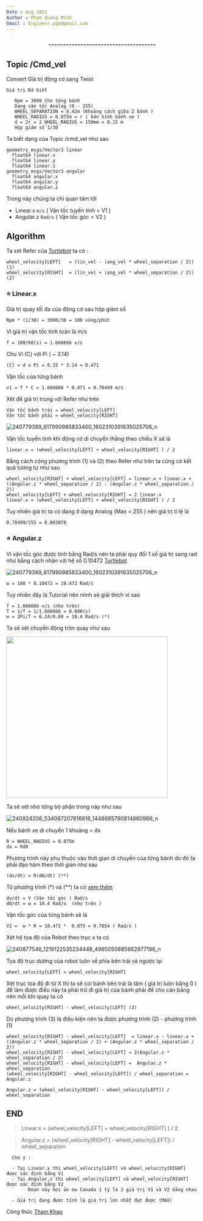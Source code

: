 ```yaml
---
Date : Aug 2021
Author : Phạm Quang Minh 
Gmail : Engineer.pqm@gmail.com
---
```


<h3 align="center">-------------------------------------</h3>



## Topic /Cmd_vel

 Convert Giá trị động cơ sang Twist 
 
`Giá trị Đã biết `

       Rpm = 3000 Cho từng bánh 
       Dạng vận tốc Analog (0 - 255)
       WHEEL_SEPARATION = 0.42m (Khoảng cách giữa 2 bánh )
       WHEEL_RADIUS = 0.075m = r ( bán kính bánh xe )
       d = 2r = 2 WHEEL_RADIUS = 150mm = 0.15 m
       Hộp giảm số 1/30 

Ta biết dạng của Topic /cmd_vel như sau 

    geometry_msgs/Vector3 linear
      float64 linear.x
      float64 linear.y
      float64 linear.z
    geometry_msgs/Vector3 angular
      float64 angular.x
      float64 angular.y
      float64 angular.z

Trong này chúng ta chỉ quan tâm tới 

- Linear.x  `m/s`   ( Vận tốc tuyến tính = V1 )
- Angular.z `Rad/s` ( Vận tốc góc = V2 )
   
## Algorithm

Ta xét Refer của 
[Turtlebot](https://github.com/ROBOTIS-GIT/OpenCR/blob/master/arduino/opencr_arduino/opencr/libraries/turtlebot3_ros2/src/turtlebot3/turtlebot3_motor_driver.cpp) 
ta có : 

    wheel_velocity[LEFT]   = (lin_vel - (ang_vel * wheel_separation / 2))  (1)
    wheel_velocity[RIGHT]  = (lin_vel + (ang_vel * wheel_separation / 2))  (2)
    
###  ⭐️  Linear.x

Giá trị quay tối đa của động cơ sau hộp giảm số 
 
    Rpm * (1/30) = 3000/30 = 100 vòng/phút 
    
Vì giá trị vận tốc tính toán là m/s 

    f = 100/60(s) = 1.666666 v/s
    
Chu Vi (C) với Pi ( ~ 3.14)

    (C) = d x Pi = 0.15 * 3.14 = 0.471 

Vận tốc của từng bánh 

    v1 = f * C = 1.666666 * 0.471 = 0.78499 m/s 

Xét để giá trị trùng với Refer như trên 

    Vận tốc bánh trái = wheel_velocity[LEFT]
    Vận tốc bánh phải = wheel_velocity[RIGHT]
    
![240779389_617990985833400_1602310391635025706_n](https://user-images.githubusercontent.com/82381342/131255930-9c834d89-a18c-49f7-abeb-c03be1364e51.png)
    
Vận tốc tuyến tính khi động cơ di chuyển thằng theo chiều X sẽ là 

    linear.x = (wheel_velocity[LEFT] + wheel_velocity[RIGHT] ) / 2

Bằng cách cộng phương trình (1) và (2) theo Refer như trên ta cũng có kết quả tương tự như sau 

    wheel_velocity[RIGHT] + wheel_velocity[LEFT] = linear.x + linear.x + ((Angular.z * wheel_separation / 2) - (Angular.z * wheel_separation / 2))
    wheel_velocity[LEFT] + wheel_velocity[RIGHT] = 2 linear.x
    linear.x = (wheel_velocity[LEFT] + wheel_velocity[RIGHT] ) / 2
    
Tuy nhiên giá trị ta có đang ở dạng Analog (Max = 255 ) nên giá trị tỉ lệ là 

    0.78499/255 = 0.003078


###  ⭐️  Angular.z

Vì vận tốc góc được tính bằng Rad/s nên ta phải quy đổi 1 số giá trị sang rad như bằng cách nhân với hệ số 0.10472 
[Turtlebot](https://github.com/ROBOTIS-GIT/OpenCR/blob/master/arduino/opencr_arduino/opencr/libraries/turtlebot3/include/turtlebot3/turtlebot3_motor_driver.h)

![240779389_617990985833400_1602310391635025706_n](https://user-images.githubusercontent.com/82381342/131256905-b5aab0f6-99e4-4e83-9a84-b14f72fbb7b0.png)

    w = 100 * 0.10472 = 10.472 Rad/s 

Tuy nhiên đây là Tutorial nên mình sẽ giải thích vì sao 

    f = 1.666666 v/s (như trên)
    T = 1/f = 1/1.666666 = 0.600(s)
    w = 2Pi/T = 6.24/0.60 = 10.4 Rad/s (*)
    
Ta sẽ xét chuyển động tròn quay như sau 

<img src="https://user-images.githubusercontent.com/82381342/131257367-6037536a-961b-4f6b-849c-6d437f5e0184.png" width="424" >

Ta sẽ xét nhỏ từng bộ phận trong này như sau 

![240824206_534087207816616_1448685790814860986_n](https://user-images.githubusercontent.com/82381342/131257605-fe62118a-45ed-444a-bda9-db358e7c6176.png)

Nếu bánh xe di chuyển 1 khoảng = dx 

    R = WHEEL_RADIUS = 0.075m  
    dx = Rd0
    
Phương trình này phụ thuộc vào thời gian di chuyển của từng bánh do đó ta phải đạo hàm theo thời gian như sau 

    (dx/dt) = R(d0/dt) (**)
    
Từ phương trình (*) và (**) ta có 
[xem thêm](https://www.physicsforums.com/threads/deriving-the-formula-v-wr.776291/)

    dx/dt = V (Vận tốc góc ) Rad/s 
    d0/dt = w = 10.4 Rad/s  (như trên )
    
Vận tốc góc của từng bánh sẽ là 

    V2 =  w * R = 10.472 *  0.075 = 0.7854 ( Rad/s )
    
Xét hệ tọa độ của Robot theo trục x ta có 

![240877546_1219122535234448_4965050885662977196_n](https://user-images.githubusercontent.com/82381342/131258172-442515c4-5ca3-4642-825c-f577edbc9fb6.png)

Tọa độ trục dương của robot luôn về phía bên trái và ngược lại  

    wheel_velocity[LEFT] < wheel_velocity[RIGHT]
    
Xét trục tọa độ đi từ X thì ta sẽ coi bánh bên trái là tâm ( giá trị luôn bằng 0 ) để làm được điều này ta phải trừ đi giá trị của bánh phải để cho cân bằng 
nên mỗi khi quay ta có 

    wheel_velocity[RIGHT] - wheel_velocity[LEFT] (3)
    
Do phương trình (3) là điều kiện nên ta được phương trình (2) - phương trình (1) 

    wheel_velocity[RIGHT] - wheel_velocity[LEFT]  = linear.x - linear.x + ((Angular.z * wheel_separation / 2) + (Angular.z * wheel_separation / 2))  
    wheel_velocity[RIGHT] - wheel_velocity[LEFT] = 2(Angular.z * wheel_separation / 2)
    wheel_velocity[RIGHT] - wheel_velocity[LEFT] =  Angular.z * wheel_separation
    (wheel_velocity[RIGHT] - wheel_velocity[LEFT]) / wheel_separation = Angular.z
    
    Angular.z = (wheel_velocity[RIGHT] - wheel_velocity[LEFT]) / wheel_separation 

## END 


> Linear.x = (wheel_velocity[LEFT] + wheel_velocity[RIGHT] ) / 2

> Angular.z = (wheel_velocity[RIGHT] - wheel_velocity[LEFT]) / wheel_separation 


      Chú ý : 
      
      - Tại Linear.x thì wheel_velocity[LEFT] và wheel_velocity[RIGHT] được xác định bằng V1
      - Tại Angular.z thì wheel_velocity[LEFT] và wheel_velocity[RIGHT] được xác định bằng V2
            Đoạn này hơi ảo ma Canada 1 tý là 2 giá trị V1 và V2 bằng nhau 
       
      - Giá trị đang được tính là giá trị lớn nhất đạt được (MAX)
     
Công thức [Tham Khao](https://vi.wikipedia.org/wiki/Chuy%E1%BB%83n_%C4%91%E1%BB%99ng_tr%C3%B2n)
